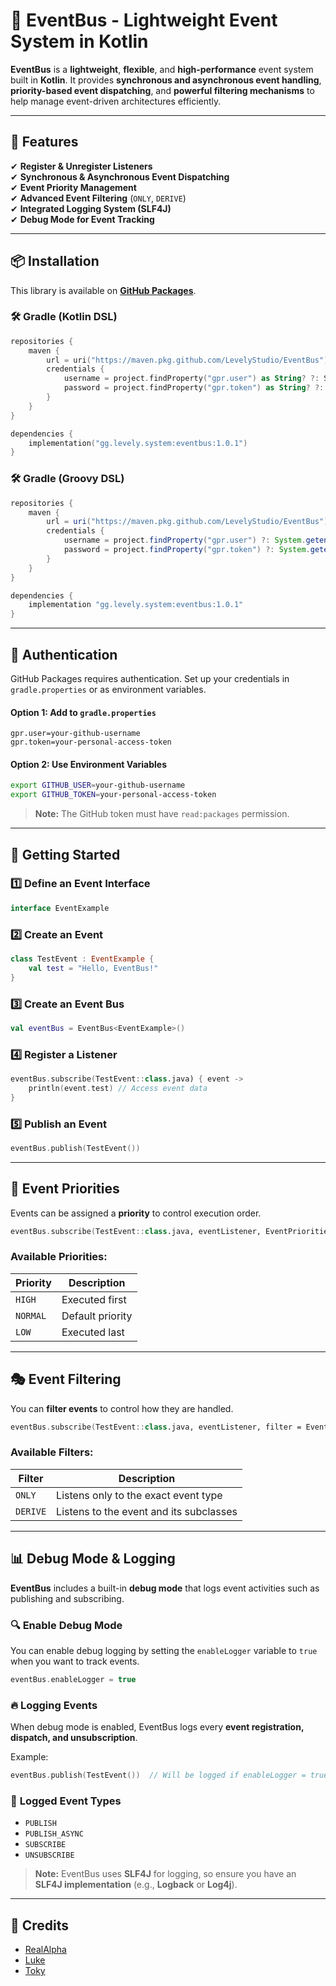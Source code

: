 # 🎉 EventBus - Lightweight Event System in Kotlin

**EventBus** is a **lightweight**, **flexible**, and **high-performance** event system built in **Kotlin**. It provides **synchronous and asynchronous event handling**, **priority-based event dispatching**, and **powerful filtering mechanisms** to help manage event-driven architectures efficiently.

---

## 🚀 Features

✔ **Register & Unregister Listeners**  
✔ **Synchronous & Asynchronous Event Dispatching**  
✔ **Event Priority Management**  
✔ **Advanced Event Filtering** (`ONLY`, `DERIVE`)  
✔ **Integrated Logging System (SLF4J)**  
✔ **Debug Mode for Event Tracking**

---

## 📦 Installation

This library is available on **[GitHub Packages](https://docs.github.com/en/packages/working-with-a-github-packages-registry/working-with-the-gradle-registry)**.

### 🛠️ Gradle (Kotlin DSL)

```kotlin
repositories {
    maven {
        url = uri("https://maven.pkg.github.com/LevelyStudio/EventBus")
        credentials {
            username = project.findProperty("gpr.user") as String? ?: System.getenv("GITHUB_USER")
            password = project.findProperty("gpr.token") as String? ?: System.getenv("GITHUB_TOKEN")
        }
    }
}

dependencies {
    implementation("gg.levely.system:eventbus:1.0.1")
}
```

### 🛠️ Gradle (Groovy DSL)

```groovy
repositories {
    maven {
        url = uri("https://maven.pkg.github.com/LevelyStudio/EventBus")
        credentials {
            username = project.findProperty("gpr.user") ?: System.getenv("GITHUB_USER")
            password = project.findProperty("gpr.token") ?: System.getenv("GITHUB_TOKEN")
        }
    }
}

dependencies {
    implementation "gg.levely.system:eventbus:1.0.1"
}
```

---

## 🔑 Authentication

GitHub Packages requires authentication. Set up your credentials in `gradle.properties` or as environment variables.

#### **Option 1: Add to `gradle.properties`**
```properties
gpr.user=your-github-username
gpr.token=your-personal-access-token
```

#### **Option 2: Use Environment Variables**
```sh
export GITHUB_USER=your-github-username
export GITHUB_TOKEN=your-personal-access-token
```

> **Note:** The GitHub token must have `read:packages` permission.

---

## 🚀 Getting Started

### 1️⃣ **Define an Event Interface**
```kotlin
interface EventExample
```

### 2️⃣ **Create an Event**
```kotlin
class TestEvent : EventExample {
    val test = "Hello, EventBus!"
}
```

### 3️⃣ **Create an Event Bus**
```kotlin
val eventBus = EventBus<EventExample>()
```

### 4️⃣ **Register a Listener**
```kotlin
eventBus.subscribe(TestEvent::class.java) { event ->
    println(event.test) // Access event data
}
```

### 5️⃣ **Publish an Event**
```kotlin
eventBus.publish(TestEvent())
```

---

## 🎯 Event Priorities

Events can be assigned a **priority** to control execution order.

```kotlin
eventBus.subscribe(TestEvent::class.java, eventListener, EventPriorities.HIGH)
```

### Available Priorities:
| Priority | Description |
|----------|------------|
| `HIGH`   | Executed first |
| `NORMAL` | Default priority |
| `LOW`    | Executed last |

---

## 🎭 Event Filtering

You can **filter events** to control how they are handled.

```kotlin
eventBus.subscribe(TestEvent::class.java, eventListener, filter = EventFilter.ONLY)
```

### Available Filters:
| Filter      | Description |
|------------|-------------|
| `ONLY`     | Listens only to the exact event type |
| `DERIVE`   | Listens to the event and its subclasses |

---

## 📊 Debug Mode & Logging

**EventBus** includes a built-in **debug mode** that logs event activities such as publishing and subscribing.

### 🔍 **Enable Debug Mode**
You can enable debug logging by setting the `enableLogger` variable to `true` when you want to track events.

```kotlin
eventBus.enableLogger = true
```

### 🔥 **Logging Events**
When debug mode is enabled, EventBus logs every **event registration, dispatch, and unsubscription**.

Example:
```kotlin
eventBus.publish(TestEvent())  // Will be logged if enableLogger = true
```

### 📌 **Logged Event Types**
- `PUBLISH`
- `PUBLISH_ASYNC`
- `SUBSCRIBE`
- `UNSUBSCRIBE`

> **Note:** EventBus uses **SLF4J** for logging, so ensure you have an **SLF4J implementation** (e.g., **Logback** or **Log4j**).

---

## 🙌 Credits

- [RealAlpha](https://github.com/RealAlphaUA)
- [Luke](https://github.com/Azodox)
- [Toky](https://github.com/TokyFR)

